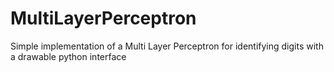 # MultiLayerPerceptron
Simple implementation of a Multi Layer Perceptron for identifying digits with a drawable python interface
